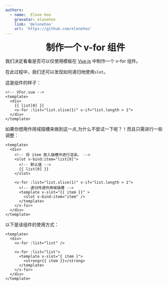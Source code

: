 ```yaml
---
authors:
  - name:  Elone Hoo
    gravatar: elonehoo
    link: '@elonehoo'
    url: 'https://github.com/elonehoo'
---
```


<h1 align="center" style="margin:0;">制作一个 v-for 组件</h1>

<script setup>
import Author from '@theme/components/Author.vue'
import AuthorGrop from '@theme/components/AuthorGrop.vue'
import MouseListenerEvent from '@theme/components/vue/vue3/MouseListenerEvent.vue'
</script>

<AuthorGrop>
  <Author />
</AuthorGrop>

我们决定看看是否可以仅使用模板在 [Vue.js](https://cn.vuejs.org) 中制作一个 v-for 组件。

在此过程中，我们还可以发现如何递归地使用`slot`。

这是组件的样子：

```vue
<!-- VFor.vue -->
<template>
  <div>
    {{ list[0] }}
    <v-for :list="list.slice(1)" v-if="list.length > 1">
  </div>
</template>
```

如果你想用作用域插槽来做到这一点,为什么不尝试一下呢？！而且只需进行一些调整：

```vue
<template>
  <div>
    <!-- 将 item 放入插槽中进行渲染。 -->
    <slot v-bind:item="list[0]">
      <!-- 默认值 -->
      {{ list[0] }}
    </slot>

    <v-for :list="list.slice(1)" v-if="list.length > 1">
      <!-- 递归传递作用域插槽 -->
      <template v-slot="{{ item }}" >
        <slot v-bind:item="item" />
      </template>
    </v-for>
  </div>
</template>
```

以下是该组件的使用方式：

```vue
<template>
  <div>
    <v-for :list="list" />

    <v-for :list="list">
      <template v-slot="{ item }">
        <strong>{{ item }}</strong>
      </template>
    </v-for>
  </div>
</template>
```
